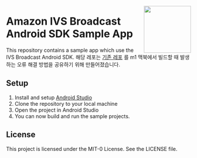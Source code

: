 <a href="https://docs.aws.amazon.com/ivs/"><img align="right" width="128px" src="./ivs-logo.svg"></a>

# Amazon IVS Broadcast Android SDK Sample App

This repository contains a sample app which use the IVS Broadcast Android SDK.
해당 레포는 [기존 레포](https://github.com/aws-samples/amazon-ivs-broadcast-android-sample) 를 m1 맥북에서 빌드할 때 발생하는 오류 해결 방법을 공유하기 위해 만들어졌습니다.

## Setup

1. Install and setup [Android Studio](https://developer.android.com/studio/install)
2. Clone the repository to your local machine
3. Open the project in Android Studio
4. You can now build and run the sample projects.

## License
This project is licensed under the MIT-0 License. See the LICENSE file.
